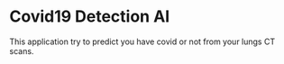 # Covid19 Detection AI

This application try to predict you have covid or not from your lungs CT scans.
